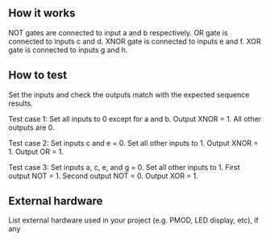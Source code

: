 <!---

This file is used to generate your project datasheet. Please fill in the information below and delete any unused
sections.

You can also include images in this folder and reference them in the markdown. Each image must be less than
512 kb in size, and the combined size of all images must be less than 1 MB.
-->

## How it works

NOT gates are connected to input a and b respectively.
OR gate is connected to inputs c and d.
XNOR gate is connected to inputs e and f.
XOR gate is connected to inputs g and h.

## How to test

Set the inputs and check the outputs match with the expected sequence results.

Test case 1: 
Set all inputs to 0 except for a and b.
Output XNOR = 1.
All other outputs are 0.

Test case 2:
Set inputs c and e = 0.
Set all other inputs to 1.
Output XNOR = 1.
Output OR = 1.

Test case 3:
Set inputs a, c, e, and g = 0.
Set all other inputs to 1.
First output NOT = 1.
Second output NOT = 0.
Output XOR = 1.

## External hardware

List external hardware used in your project (e.g. PMOD, LED display, etc), if any
